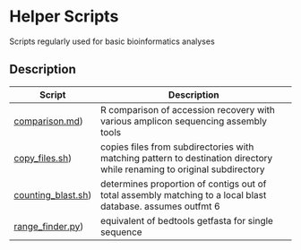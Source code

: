# Helper Scripts
Scripts regularly used for basic bioinformatics analyses

## Description

| Script      | Description |
| ----------- | ----------- |
| [comparison.md](https://github.com/lpotgieter/helper_scripts/blob/main/comparison.md))      | R comparison of accession recovery with various amplicon sequencing assembly tools    |
| [copy_files.sh](https://github.com/lpotgieter/helper_scripts/blob/main/comparison.md))   | copies files from subdirectories with matching pattern to destination directory while renaming to original subdirectory       |
| [counting_blast.sh](https://github.com/lpotgieter/helper_scripts/blob/main/comparison.md))      | determines proportion of contigs out of total assembly matching to a local blast database. assumes outfmt 6    |
| [range_finder.py](https://github.com/lpotgieter/helper_scripts/blob/main/range_finder.py))   | equivalent of bedtools getfasta for single sequence      |
